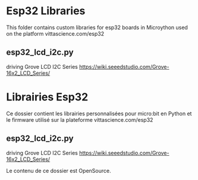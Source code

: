 # Esp32 Libraries
This folder contains custom libraries for esp32 boards in Microython used on the platform vittascience.com/esp32

## esp32_lcd_i2c.py ##
driving Grove LCD I2C Series 
https://wiki.seeedstudio.com/Grove-16x2_LCD_Series/

# Librairies Esp32
Ce dossier contient les librairies personnalisées pour micro:bit en Python et le firmware utilisé sur la plateforme vittascience.com/esp32

## esp32_lcd_i2c.py ##
driving Grove LCD I2C Series 
https://wiki.seeedstudio.com/Grove-16x2_LCD_Series/

Le contenu de ce dossier est OpenSource.
